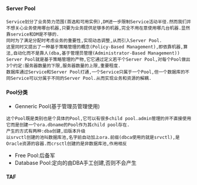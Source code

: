 #### Server Pool
```
Service划分了业务势力范围(首选和可用实例),DM进一步限制Service活动半径.然而我们并不想关心业务使用哪台机器,只要为业务提供足够多的机器,完全不用在意使用哪几台机器.显然靠service和DM是不够的.
同时为了满足分配时考虑业务的重要性,实现动态调整,从而引入Server Pool.
这里同时又提出了一种基于策略管理的概念(Policy-Based Management),即依靠机器,算法,自动化而不是靠人(dba,基于管理员管理(Administrator-Based Management))
Server Pool就是基于策略管理的产物,它它通过定义若干个Server Pool,对每个Pool做出3个约定:服务器数量的下限,服务器数量的上限,重要程度.
数据库通过Service和Server Pool打通,一个Service只属于一个Pool,但一个数据库的不同Service可以分属于不同的Server Pool.从而实现业务和资源的解耦.
```
#### Pool分类
+ Genneric Pool(基于管理员管理使用)
```
这个Pool既是类别也是个具体的Pool,它可以有很多child pool.admin管理的并不直接使用它而是创建一个ora.dbname的Pool作为其child pool存在.
产生的方式有两种:dba创建,旧版本升级
以srvctl创建的池叫数据库池,名字前自动加上ora.前缀(dbca使用的就是srvctl),是Oracle资源的容器.而crsctl创建的是非数据库池,作用相反
```
+ Free Pool:后备军
+ Database Pool:定向的由DBA手工创建,否则不会产生

#### TAF
```


```

